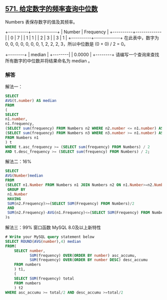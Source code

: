 ## [571. 给定数字的频率查询中位数](https://leetcode-cn.com/problems/find-median-given-frequency-of-numbers/)

Numbers 表保存数字的值及其频率。

+----------+-------------+
|  Number  |  Frequency  |
+----------+-------------|
|  0       |  7          |
|  1       |  1          |
|  2       |  3          |
|  3       |  1          |
+----------+-------------+
在此表中，数字为 0, 0, 0, 0, 0, 0, 0, 1, 2, 2, 2, 3，所以中位数是 (0 + 0) / 2 = 0。

+--------+
| median |
+--------|
| 0.0000 |
+--------+
请编写一个查询来查找所有数字的中位数并将结果命名为 median 。

### 解答

解法一：

```sql
SELECT
AVG(t.number) AS median
FROM
(
SELECT
n1.number,
n1.frequency,
(SELECT sum(frequency) FROM Numbers n2 WHERE n2.number <= n1.number) AS asc_frequency,
(SELECT sum(frequency) FROM Numbers n3 WHERE n3.number >= n1.number) AS desc_frequency
FROM Numbers n1
) t
WHERE t.asc_frequency >= (SELECT sum(frequency) FROM Numbers) / 2
AND t.desc_frequency >= (SELECT sum(frequency) FROM Numbers) / 2;
```

解法二：16%

```sql
SELECT 
AVG(Number)median 
FROM
(SELECT n1.Number FROM Numbers n1 JOIN Numbers n2 ON n1.Number>=n2.Number 
 GROUP BY 
 n1.Number 
 HAVING 
 SUM(n2.Frequency)>=(SELECT SUM(Frequency) FROM Numbers)/2 
 AND 
 SUM(n2.Frequency)-AVG(n1.Frequency)<=(SELECT SUM(Frequency) FROM Numbers)/2
)s
```

解法三：99% 窗口函数 MySQL 8.0及以上新特性

```sql
# Write your MySQL query statement below
SELECT ROUND(AVG(number),4) median
FROM(
    SELECT number,  
           SUM(frequency) OVER(ORDER BY number) asc_accumu,
           SUM(frequency) OVER(ORDER BY number DESC) desc_accumu
    FROM numbers
    ) t1, 
    (
    SELECT SUM(frequency) total 
    FROM numbers
    ) t2
WHERE asc_accumu >= total/2 AND desc_accumu >=total/2
```



